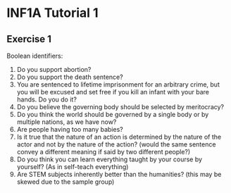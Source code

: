 # INF1A Tutorial 1

## Exercise 1
Boolean identifiers:
1. Do you support abortion?
2. Do you support the death sentence?
3. You are sentenced to lifetime imprisonment for an arbitrary crime, but you will be excused and set free if you kill an infant with your bare hands. Do you do it?
4. Do you believe the governing body should be selected by meritocracy?
5. Do you think the world should be governed by a single body or by multiple nations, as we have now?
6. Are people having too many babies?
7. Is it true that the nature of an action is determined by the nature of the actor and not by the nature of the action? (would the same sentence convey a different meaning if said by two different people?)
8. Do you think you can learn everything taught by your course by yourself? (As in self-teach everything)
9. Are STEM subjects inherently better than the humanities? (this may be skewed due to the sample group) 
